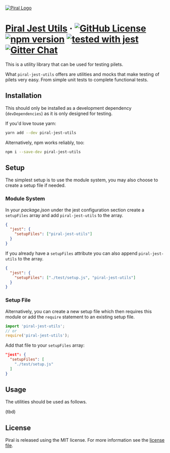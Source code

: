 [![Piral Logo](https://github.com/smapiot/piral/raw/master/docs/assets/logo.png)](https://piral.io)

# [Piral Jest Utils](https://piral.io) &middot; [![GitHub License](https://img.shields.io/badge/license-MIT-blue.svg)](https://github.com/smapiot/piral/blob/master/LICENSE) [![npm version](https://img.shields.io/npm/v/piral-jest-utils.svg?style=flat)](https://www.npmjs.com/package/piral-search) [![tested with jest](https://img.shields.io/badge/tested_with-jest-99424f.svg)](https://jestjs.io) [![Gitter Chat](https://badges.gitter.im/gitterHQ/gitter.png)](https://gitter.im/piral-io/community)

This is a utility library that can be used for testing pilets.

What `piral-jest-utils` offers are utilities and mocks that make testing of pilets very easy. From simple unit tests to complete functional tests.

## Installation

This should only be installed as a development dependency (`devDependencies`) as it is only designed for testing.

If you'd love touse yarn:

```sh
yarn add --dev piral-jest-utils
```

Alternatively, npm works reliably, too:

```sh
npm i --save-dev piral-jest-utils
```

## Setup

The simplest setup is to use the module system, you may also choose to create a setup file if needed.

### Module System

In your *package.json* under the jest configuration section create a `setupFiles` array and add `piral-jest-utils` to the array.

```json
{
  "jest": {
    "setupFiles": ["piral-jest-utils"]
  }
}
```

If you already have a `setupFiles` attribute you can also append `piral-jest-utils` to the array.

```json
{
  "jest": {
    "setupFiles": ["./test/setup.js", "piral-jest-utils"]
  }
}
```

### Setup File

Alternatively, you can create a new setup file which then requires this module or add the `require` statement to an existing setup file.

```js
import 'piral-jest-utils';
// or
require('piral-jest-utils');
```

Add that file to your `setupFiles` array:

```json
"jest": {
  "setupFiles": [
    "./test/setup.js"
  ]
}
```

## Usage

The utilities should be used as follows.

(tbd)

## License

Piral is released using the MIT license. For more information see the [license file](./LICENSE).

